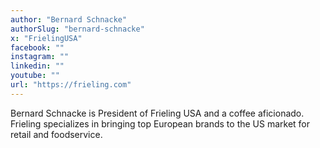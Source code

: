 ```yaml
---
author: "Bernard Schnacke"
authorSlug: "bernard-schnacke"
x: "FrielingUSA"
facebook: ""
instagram: ""
linkedin: ""
youtube: ""
url: "https://frieling.com"
---
```


Bernard Schnacke is President of Frieling USA and a coffee aficionado. Frieling specializes in bringing top European brands to the US market for retail and foodservice.
